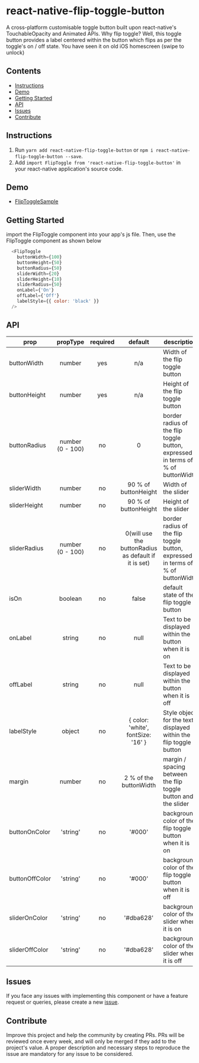 # react-native-flip-toggle-button
A cross-platform customisable toggle button built upon react-native's TouchableOpacity and Animated APIs.
Why flip toggle?
Well, this toggle button  provides a label centered within the button which flips as per the toggle's on / off state.
You have seen it on old iOS homescreen (swipe to unlock)

## Contents
- [Instructions](https://github.com/ashishpandey001/react-native-flip-toggle-button#instructions)
- [Demo](https://github.com/ashishpandey001/react-native-flip-toggle-button#demo)
- [Getting Started](https://github.com/ashishpandey001/react-native-flip-toggle-button#getting-started)
- [API](https://github.com/ashishpandey001/react-native-flip-toggle-button#api)
- [Issues](https://github.com/ashishpandey001/react-native-flip-toggle-button#issues)
- [Contribute](https://github.com/ashishpandey001/react-native-flip-toggle-button#contribute)
## Instructions
1. Run `yarn add react-native-flip-toggle-button` or `npm i react-native-flip-toggle-button --save`.
2. Add `import FlipToggle from 'react-native-flip-toggle-button'` in your react-native application's source code.  
## Demo
- [FlipToggleSample](https://github.com/ashishpandey001/react-native-flip-toggle-button/FlipToggleSample)
## Getting Started
import the FlipToggle component into your app's js file.
Then, use the FlipToggle component as shown below
```javascript
  <FlipToggle
    buttonWidth={100}
    buttonHeight={50}
    buttonRadius={50}
    sliderWidth={20}
    sliderHeight={10}
    sliderRadius={50}
    onLabel={'On'}
    offLabel={'Off'}
    labelStyle={{ color: 'black' }}
  />
```
## API
|prop|propType|required|default|description|
|----|:------:|:------:|:-----:|-----------|
|buttonWidth|number|yes|n/a|Width of the flip toggle button|
|buttonHeight|number|yes|n/a|Height of the flip toggle button|
|buttonRadius|number (0 - 100)|no|0|border radius of the flip toggle button, expressed in terms of % of buttonWidth|
|sliderWidth|number|no|90 % of buttonHeight|Width of the slider|
|sliderHeight|number|no|90 % of buttonHeight|Height of the slider|
|sliderRadius|number (0 - 100)|no|0(will use the buttonRadius as default if it is set)|border radius of the flip toggle button, expressed in terms of % of buttonWidth|
|isOn|boolean|no|false|default state of the flip toggle button|
|onLabel|string|no|null|Text to be displayed within the button when it is on|
|offLabel|string|no|null|Text to be displayed within the button when it is off|
|labelStyle|object|no|{ color: 'white', fontSize: '16' }|Style object for the text displayed within the flip toggle button|
|margin|number|no|2 % of the buttonWidth|margin / spacing between the flip toggle button and the slider|
|buttonOnColor|'string'|no|'#000'|background color of the flip toggle button when it is on|
|buttonOffColor|'string'|no|'#000'|background color of the flip toggle button when it is off|
|sliderOnColor|'string'|no|'#dba628'|background color of the slider when it is on|
|sliderOffColor|'string'|no|'#dba628'|background color of the slider when it is off|
## Issues
If you face any issues with implementing this component or have a feature request or queries, please create a new [issue](https://github.com/ashishpandey001/react-native-flip-toggle-button/issues).
## Contribute
Improve this project and help the community by creating PRs.
PRs will be reviewed once every week, and will only be merged if they add to the project's value.
A proper description and necessary steps to reproduce the issue are mandatory for any issue to be considered.
